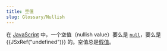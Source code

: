 ```yaml
---
title: 空值
slug: Glossary/Nullish
---
```


在 [JavaScript](/zh-CN/docs/Glossary/JavaScript) 中，一个空值（nullish value）要么是 [`null`](/zh-CN/docs/Web/JavaScript/Reference/Operators/null)，要么是 {{JSxRef("undefined")}} 的。空值总是[假值](/zh-CN/docs/Glossary/Falsy)。
